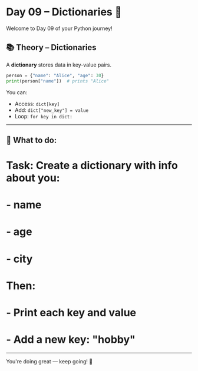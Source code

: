 # Day 09 – Dictionaries 📖

Welcome to Day 09 of your Python journey!

## 📚 Theory – Dictionaries

A **dictionary** stores data in key-value pairs.

```python
person = {"name": "Alice", "age": 30}
print(person["name"])  # prints "Alice"
```

You can:
- Access: `dict[key]`
- Add: `dict["new_key"] = value`
- Loop: `for key in dict:`


---

## 🧠 What to do:

# Task: Create a dictionary with info about you:
# - name
# - age
# - city

# Then:
# - Print each key and value
# - Add a new key: "hobby"


---

You're doing great — keep going! 🚀